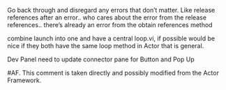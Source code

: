 Go back through and disregard any errors that don’t matter.
Like release references after an error..
who cares about the error from the release references..
there’s already an error from the obtain references method


combine launch into one and have a central loop.vi, if possible
would be nice if they both have the same loop method in Actor that is general.


Dev Panel need to update connector pane for Button and Pop Up


#AF. This comment is taken directly and possibly modified from the Actor Framework.